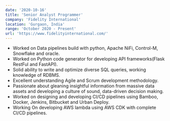```yaml
---
date: '2020-10-16'
title: 'Senior Analyst Programmer'
company: 'Fidelity International'
location: 'Gurgaon, India'
range: 'October 2020 - Present'
url: 'https://www.fidelityinternational.com/'
---
```


- Worked on Data pipelines build with python, Apache NiFi, Control-M, Snowflake and oracle.
- Worked on Python code generator for developing API frameworks(Flask RestFul and FastAPI).
- Solid ability to write and optimize diverse SQL queries, working knowledge of RDBMS.
- Excellent understanding Agile and Scrum development methodology.
- Passionate about gleaning insightful information from massive data assets and developing a culture of sound, data-driven decision making.
- Worked on designing and developing CI/CD pipelines using Bamboo, Docker, Jenkins, Bitbucket and Urban Deploy.
- Working On developing AWS lambda using AWS CDK with complete CI/CD pipelines.
